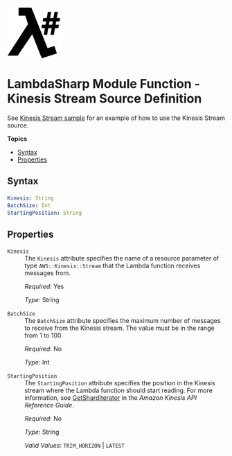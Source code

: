 ![λ#](LambdaSharp_v2_small.png)

# LambdaSharp Module Function - Kinesis Stream Source Definition

See [Kinesis Stream sample](../Samples/KinesisSample/) for an example of how to use the Kinesis Stream source.

__Topics__
* [Syntax](#syntax)
* [Properties](#properties)

## Syntax

```yaml
Kinesis: String
BatchSize: Int
StartingPosition: String
```

## Properties

<dl>
<dt><code>Kinesis</code></dt>
<dd>
The <code>Kinesis</code> attribute specifies the name of a resource parameter of type <code>AWS::Kinesis::Stream</code> that the Lambda function receives messages from.

<i>Required</i>: Yes

<i>Type</i>: String
</dd>

<dt><code>BatchSize</code></dt>
<dd>
The <code>BatchSize</code> attribute specifies the maximum number of messages to receive from the Kinesis stream. The value must be in the range from 1 to 100.

<i>Required</i>: No

<i>Type</i>: Int
</dd>

<dt><code>StartingPosition</code></dt>
<dd>
The <code>StartingPosition</code> attribute specifies the position in the Kinesis stream where the Lambda function should start reading. For more information, see <a href="https://docs.aws.amazon.com/kinesis/latest/APIReference/API_GetShardIterator.html#Kinesis-GetShardIterator-request-ShardIteratorType">GetShardIterator</a> in the <i>Amazon Kinesis API Reference Guide</i>.

<i>Required</i>: No

<i>Type</i>: String

<i>Valid Values</i>: <code>TRIM_HORIZON</code> | <code>LATEST</code>
</dd>
</dl>
